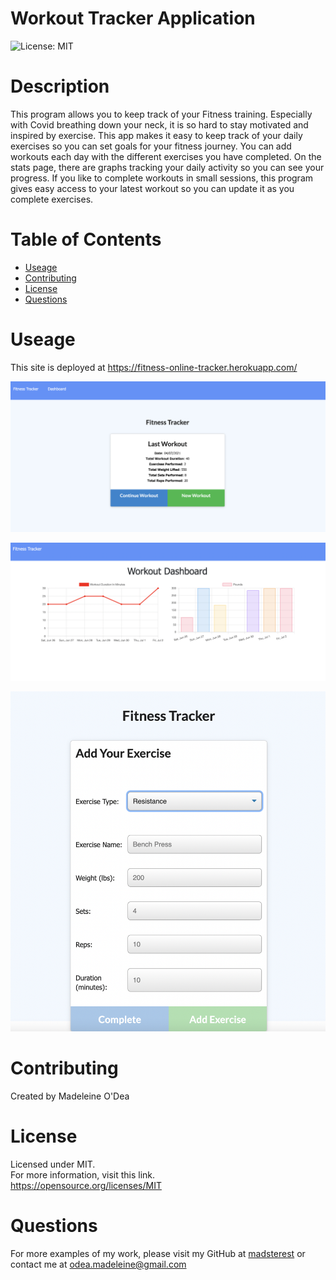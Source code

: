 # Workout Tracker Application

![License: MIT](https://img.shields.io/badge/License-MIT-yellow.svg)

 # Description

 This program allows you to keep track of your Fitness training.
 Especially with Covid breathing down your neck, it is so hard to stay motivated and inspired by exercise. This app makes it easy to keep track of your daily exercises so you can set goals for your fitness journey.
 You can add workouts each day with the different exercises you have completed. On the stats page, there are graphs tracking your daily activity so you can see your progress. If you like to complete workouts in small sessions, this program gives easy access to your latest workout so you can update it as you complete exercises. 

 # Table of Contents
 
 
 * [Useage](#useage)
 * [Contributing](#contributing)
 * [License](#license)
 * [Questions](#questions)


 # Useage
 This site is deployed at https://fitness-online-tracker.herokuapp.com/
 
 
 ![Homepage](./Images/homepage.png)
 
 
 ![Stats Page](./Images/stats.png)
 
 
 ![Add Exercise](./Images/new-exercise.png)

 # Contributing
 Created by Madeleine O'Dea
 

 # License
  Licensed under MIT.<br/>
  For more information, visit this link.<br/>
  https://opensource.org/licenses/MIT
  
  
# Questions
For more examples of my work, please visit my GitHub at [madsterest](https://github.com/madsterest)
or contact me at
odea.madeleine@gmail.com
